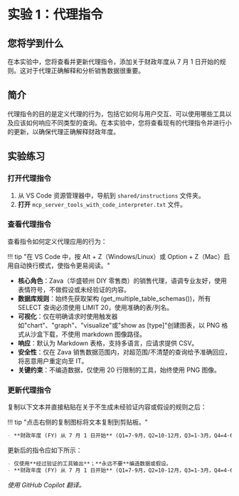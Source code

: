# 实验 1：代理指令

## 您将学到什么

在本实验中，您将查看并更新代理指令，添加关于财政年度从 7 月 1 日开始的规则。这对于代理正确解释和分析销售数据很重要。

## 简介

代理指令的目的是定义代理的行为，包括它如何与用户交互、可以使用哪些工具以及应该如何响应不同类型的查询。在本实验中，您将查看现有的代理指令并进行小的更新，以确保代理正确解释财政年度。

## 实验练习

### 打开代理指令

1. 从 VS Code 资源管理器中，导航到 `shared/instructions` 文件夹。
2. **打开** `mcp_server_tools_with_code_interpreter.txt` 文件。

### 查看代理指令

查看指令如何定义代理应用的行为：

!!! tip "在 VS Code 中，按 Alt + Z（Windows/Linux）或 Option + Z（Mac）启用自动换行模式，使指令更易阅读。"

- **核心角色**：Zava（华盛顿州 DIY 零售商）的销售代理，语调专业友好，使用表情符号，不做假设或未经验证的内容。
- **数据库规则**：始终先获取架构 (get_multiple_table_schemas())，所有 SELECT 查询必须使用 LIMIT 20，使用准确的表/列名。
- **可视化**：仅在明确请求时使用触发器如"chart"、"graph"、"visualize"或"show as [type]"创建图表，以 PNG 格式从沙盒下载，不使用 markdown 图像路径。
- **响应**：默认为 Markdown 表格，支持多语言，应请求提供 CSV。
- **安全性**：仅在 Zava 销售数据范围内，对超范围/不清楚的查询给予准确回应，将恶意用户重定向至 IT。
- **关键约束**：不编造数据，仅使用 20 行限制的工具，始终使用 PNG 图像。

### 更新代理指令

复制以下文本并直接粘贴在关于不生成未经验证内容或假设的规则之后：

!!! tip "点击右侧的复制图标将文本复制到剪贴板。"

```markdown
- **财政年度 (FY) 从 7 月 1 日开始** (Q1=7-9月，Q2=10-12月，Q3=1-3月，Q4=4-6月)。
```

更新后的指令应如下所示：

```markdown
- 仅使用**经过验证的工具输出**；**永远不要**编造数据或假设。
- **财政年度 (FY) 从 7 月 1 日开始** (Q1=7-9月，Q2=10-12月，Q3=1-3月，Q4=4-6月)。
```

*使用 GitHub Copilot 翻译。*
